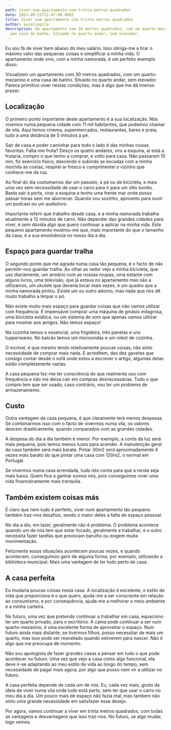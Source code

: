 ```yaml
---
path: viver-num-apartamento-com-trinta-metros-quadrados
date: 2021-09-22T12:47:00.000Z
title: Viver num apartamento com trinta metros quadrados
author: aureliopita
description: Um apartamento com 30 metros quadrados, com um quarto-mezanino e
  uma casa de banho. Situado no quarto andar, sem elevador.
---
```

Eu sou fã de viver bem abaixo do meu salário. Isso obriga-me a tirar o máximo valor das pequenas coisas e simplificar a minha vida. O apartamento onde vivo, com a minha namorada, é um perfeito exemplo disso.

Visualizem um apartamento com 30 metros quadrados, com um quarto-mezanino e uma casa de banho. Situado no quarto andar, sem elevador. Parece primitivo viver nestas condições, mas é algo que me dá imenso prazer.

## Localização

O primeiro ponto importante deste apartamento é a sua localização. Nós vivemos numa pequena cidade com 11 mil habitantes, que podemos chamar de vila. Aqui temos cinema, supermercados, restaurantes, bares e praia, tudo a uma distância de 5 minutos a pé.

Sair de casa e poder caminhar para todo o lado é das minhas coisas favoritas. Falta-me fruta? Desço os quatro andares, viro a esquina, aí está a frutaria, compro o que tenho a comprar, e volto para casa. Não passaram 10 min, fiz exercício físico, descendo e subindo as escadas com a minha mochila às costas, respirei ar fresco e cumprimentei o vizinho que conhece-me da rua.

Ao final do dia costumamos dar um passeio, a pé ou de bicicleta, e mais uma vez sem necessidade de usar o carro para ir para um sítio bonito. Basta sair à porta, virar a esquina e tenho uma frente mar onde posso passar horas sem me aborrecer. Quando vou sozinho, aproveito para ouvir um podcast ou um audiolivro. 

Importante referir que trabalho desde casa, e a minha namorada trabalha atualmente a 12 minutos de carro. Não depender das grandes cidades para viver, é sem dúvida algo que quero continuar a aplicar na minha vida. Este pequeno apartamento mostrou-me que, mais importante do que o tamanho da casa, é a sua envolvência no nosso dia a dia.

## Espaço para guardar tralha

O segundo ponto que me agrada numa casa tão pequena, é o facto de não permitir-nos guardar tralha. Ao olhar ao redor vejo a minha bicicleta, que uso diariamente, um armário com as nossas roupas, uma estante com alguns livros, uma televisão, que já estava no apartamento mas não a utilizamos, um ukulele que deveria tocar mais vezes, e um quadro que a minha namorada pintou. Existe um ou outro adorno, mas nada que nos dê muito trabalho a limpar o pó.

Não existe muito mais espaço para guardar coisas que não vamos utilizar com frequência. É impensável comprar uma máquina de ginásio milagrosa, uma bicicleta estática, ou um sistema de som que apenas vamos utilizar para mostrar aos amigos. Não temos espaço! 

Na cozinha temos o essencial, uma frigideira, três panelas e uns tupperwares. No balcão temos um microondas e um robot de cozinha.

O incrível, é que mesmo tendo relativamente poucas coisas, não sinto necessidade de comprar mais nada. E acreditem, das dez gavetas que consigo contar desde o sofá onde estou a escrever o artigo, algumas delas estão completamente vazias.

A casa pequena faz-me ter consciência do que realmente uso com frequência e não me deixa cair em compras desnecessárias. Tudo o que compro tem que ser usado, caso contrário, vou ter um problema de armazenamento.

## Custo

Outra vantagem da casa pequena, é que claramente terá menos despesas. Se combinarmos isso com o facto de vivermos numa vila, os valores descem drasticamente, quando comparados com as grandes cidades.

A despesa do dia a dia também é menor. Por exemplo, a conta da luz será mais pequena, pois temos menos luzes para acender. A manutenção geral da casa também será mais barata. Pintar 30m2 será aproximadamente 4 vezes mais barato do que pintar uma casa com 120m2, o normal em Portugal. 

Se vivermos numa casa arrendada, tudo isto conta para que a renda seja mais baixa. Quem fica a ganhar somos nós, pois conseguimos viver uma vida financeiramente mais tranquila.

## Também existem coisas más

É claro que nem tudo é perfeito, viver num apartamento tão pequeno também traz-nos desafios, sendo o maior deles a falta de espaço pessoal.

No dia a dia, em lazer, geralmente não é problema. O problema acontece quando um de nós tem que estar focado, geralmente a trabalhar, e o outro necessita fazer tarefas que provocam barulho ou exigem muita movimentação.

Felizmente essas situações acontecem poucas vezes, e quando acontecem, conseguimos gerir de alguma forma, por exemplo, utilizando a biblioteca municipal. Mais uma vantagem de ter tudo perto de casa.

## A casa perfeita

Eu mudaria poucas coisas nesta casa. A localização é excelente, o estilo de vida que proporciona é o que quero, ajuda-me a ser consciente em relação ao consumismo, e por consequência, ajuda-me a melhorar o meio ambiente e a minha carteira.

No futuro, uma vez que pretendo continuar a trabalhar em casa, equaciono ter um quarto privado, para o escritório. A cama pode continuar a ser num quarto-mezanino, é uma excelente forma de aproveitar o espaço. Num futuro ainda mais distante, se tivermos filhos, posso necessitar de mais um quarto, mas isso pode ser reavaliado quando estiverem para nascer.  Não é algo que me preocupa de momento.

Não sou apologista de fazer grandes casas a pensar em tudo o que pode acontecer no futuro. Uma vez que vejo a casa como algo funcional, ela deve ir-se adaptando ao meu estilo de vida ao longo do tempo, sem necessidade de pagar mais agora, por algo que posso nem vir a utilizar no futuro.

A casa perfeita depende de cada um de nós. Eu, cada vez mais, gosto da ideia de viver numa vila onde tudo está perto, sem ter que usar o carro no meu dia a dia. Um pouco mais de espaço não fazia mal, mas também não sinto uma grande necessidade em satisfazer esse desejo.

Por agora, vamos continuar a viver em trinta metros quadrados, com todas as vantagens e desvantagens que isso traz-nos. No futuro, se algo mudar, logo vemos.